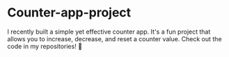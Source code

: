 # Counter-app-project
I recently built a simple yet effective counter app. It's a fun project that allows you to increase, decrease, and reset a counter value. Check out the code in my repositories! 🚀
